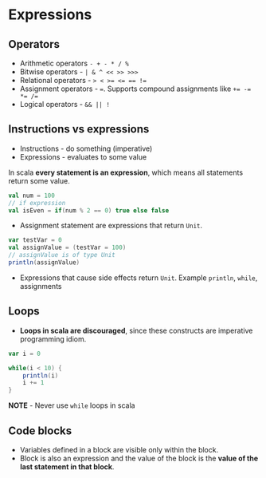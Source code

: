 # Expressions

## Operators

* Arithmetic operators `- + - * / %`
* Bitwise operators - `| & ^ << >> >>>`
* Relational operators - `> < >= <= == !=`
* Assignment operators - `=`. Supports compound assignments like `+= -= *= /=`
* Logical operators - `&& || !`

## Instructions vs expressions

* Instructions - do something (imperative)
* Expressions - evaluates to some value

In scala **every statement is an expression**, which means all statements return some value.

```Scala
val num = 100
// if expression
val isEven = if(num % 2 == 0) true else false
```

* Assignment statement are expressions that return `Unit`.

```scala
var testVar = 0
val assignValue = (testVar = 100)
// assignValue is of type Unit
println(assignValue)
```

* Expressions that cause side effects return `Unit`. Example `println`, `while`, assignments

## Loops

* **Loops in scala are discouraged**, since these constructs are imperative programming idiom.

```Scala
var i = 0

while(i < 10) {
    println(i)
    i += 1
}
```

**NOTE** - Never use `while` loops in scala

## Code blocks

* Variables defined in a block are visible only within the block.
* Block is also an expression and the value of the block is the **value of the last statement in that block**.
